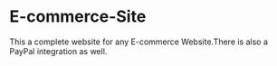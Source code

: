 # E-commerce-Site

This a complete website for any E-commerce Website.There is also a PayPal integration as well.
